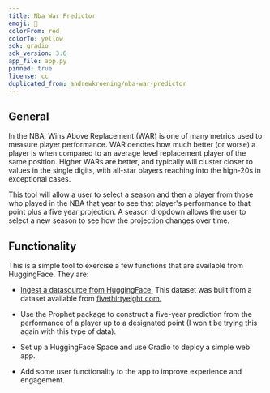 ```yaml
---
title: Nba War Predictor
emoji: 🏀
colorFrom: red
colorTo: yellow
sdk: gradio
sdk_version: 3.6
app_file: app.py
pinned: true
license: cc
duplicated_from: andrewkroening/nba-war-predictor
---
```

## General

In the NBA, Wins Above Replacement (WAR) is one of many metrics used to measure player performance. WAR denotes how much better (or worse) a player is when compared to an average level replacement player of the same position. Higher WARs are better, and typically will cluster closer to values in the single digits, with all-star players reaching into the high-20s in exceptional cases.

This tool will allow a user to select a season and then a player from those who played in the NBA that year to see that player's performance to that point plus a five year projection. A season dropdown allows the user to select a new season to see how the projection changes over time.

## Functionality

This is a simple tool to exercise a few functions that are available from HuggingFace. They are:

* [Ingest a datasource from HuggingFace.](https://huggingface.co/datasets/andrewkroening/538-NBA-Historical-Raptor) This dataset was built from a dataset available from [fivethirtyeight.com.](https://github.com/fivethirtyeight/data/tree/master/nba-raptor)

* Use the Prophet package to construct a five-year prediction from the performance of a player up to a designated point (I won't be trying this again with this type of data).

* Set up a HuggingFace Space and use Gradio to deploy a simple web app.

* Add some user functionality to the app to improve experience and engagement.
